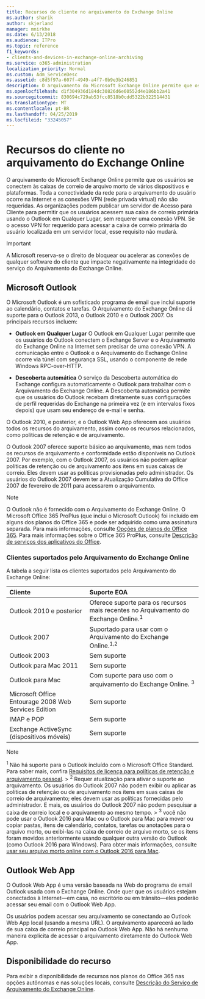 ```yaml
---
title: Recursos do cliente no arquivamento do Exchange Online
ms.author: sharik
author: skjerland
manager: mnirkhe
ms.date: 6/13/2018
ms.audience: ITPro
ms.topic: reference
f1_keywords:
- clients-and-devices-in-exchange-online-archiving
ms.service: o365-administration
localization_priority: Normal
ms.custom: Adm_ServiceDesc
ms.assetid: c8d5f97a-607f-4949-a4f7-0b9e3b246851
description: O arquivamento do Microsoft Exchange Online permite que os usuários se conectem às caixas de correio de arquivo morto de vários dispositivos e plataformas. Toda a conectividade da rede para o arquivamento do usuário ocorre na Internet e as conexões VPN (rede privada virtual) não são requeridas. As organizações podem publicar um servidor de Acesso para Cliente para permitir que os usuários acessem sua caixa de correio primária usando o Outlook em Qualquer Lugar, sem requerer uma conexão VPN. Se o acesso VPN for requerido para acessar a caixa de correio primária do usuário localizada em um servidor local, esse requisito não mudará.
ms.openlocfilehash: d1f304936d184dc30826d6e60552d4e186bb2a41
ms.sourcegitcommit: 830694c729ab53fcc8518b0cdd5322b322514431
ms.translationtype: MT
ms.contentlocale: pt-BR
ms.lasthandoff: 04/25/2019
ms.locfileid: "33245057"
---
```

# <a name="client-features-in-exchange-online-archiving"></a>Recursos do cliente no arquivamento do Exchange Online

O arquivamento do Microsoft Exchange Online permite que os usuários se conectem às caixas de correio de arquivo morto de vários dispositivos e plataformas. Toda a conectividade da rede para o arquivamento do usuário ocorre na Internet e as conexões VPN (rede privada virtual) não são requeridas. As organizações podem publicar um servidor de Acesso para Cliente para permitir que os usuários acessem sua caixa de correio primária usando o Outlook em Qualquer Lugar, sem requerer uma conexão VPN. Se o acesso VPN for requerido para acessar a caixa de correio primária do usuário localizada em um servidor local, esse requisito não mudará.
  
> [!IMPORTANT]
> A Microsoft reserva-se o direito de bloquear ou acelerar as conexões de qualquer software do cliente que impacte negativamente na integridade do serviço do Arquivamento do Exchange Online. 
  
## <a name="microsoft-outlook"></a>Microsoft Outlook

O Microsoft Outlook é um sofisticado programa de email que inclui suporte ao calendário, contatos e tarefas. O Arquivamento do Exchange Online dá suporte para o Outlook 2013, o Outlook 2010 e o Outlook 2007. Os principais recursos incluem:
  
- **Outlook em Qualquer Lugar** O Outlook em Qualquer Lugar permite que os usuários do Outlook conectem o Exchange Server e o Arquivamento do Exchange Online na Internet sem precisar de uma conexão VPN. A comunicação entre o Outlook e o Arquivamento do Exchange Online ocorre via túnel com segurança SSL, usando o componente de rede Windows RPC-over-HTTP. 
    
- **Descoberta automática** O serviço da Descoberta automática do Exchange configura automaticamente o Outlook para trabalhar com o Arquivamento do Exchange Online. A Descoberta automática permite que os usuários do Outlook recebam diretamente suas configurações de perfil requeridas do Exchange na primeira vez (e em intervalos fixos depois) que usam seu endereço de e-mail e senha. 
    
O Outlook 2010, e posterior, e o Outlook Web App oferecem aos usuários todos os recursos do arquivamento, assim como os recursos relacionados, como políticas de retenção e de arquivamento.
  
O Outlook 2007 oferece suporte básico ao arquivamento, mas nem todos os recursos de arquivamento e conformidade estão disponíveis no Outlook 2007. Por exemplo, com o Outlook 2007, os usuários não podem aplicar políticas de retenção ou de arquivamento aos itens em suas caixas de correio. Eles devem usar as políticas provisionadas pelo administrador. Os usuários do Outlook 2007 devem ter a Atualização Cumulativa do Office 2007 de fevereiro de 2011 para acessarem o arquivamento.
  
> [!NOTE]
> O Outlook não é fornecido com o Arquivamento do Exchange Online. O Microsoft Office 365 ProPlus (que inclui o Microsoft Outlook) foi incluído em alguns dos planos do Office 365 e pode ser adquirido como uma assinatura separada. Para mais informações, consulte [Opções de planos do Office 365](../office-365-platform-service-description/office-365-plan-options.md). Para mais informações sobre o Office 365 ProPlus, consulte [Descrição de serviços dos aplicativos do Office](../office-applications-service-description/office-applications-service-description.md). 
  
### <a name="clients-supported-by-exchange-online-archiving"></a>Clientes suportados pelo Arquivamento do Exchange Online

A tabela a seguir lista os clientes suportados pelo Arquivamento do Exchange Online:
  
|**Cliente**|**Suporte EOA**|
|:-----|:-----|
|Outlook 2010 e posterior  <br/> |Oferece suporte para os recursos mais recentes no Arquivamento do Exchange Online.<sup>1</sup> <br/> |
|Outlook 2007  <br/> |Suportado para usar com o Arquivamento do Exchange Online.<sup>1,2</sup> <br/> |
|Outlook 2003  <br/> |Sem suporte  <br/> |
|Outlook para Mac 2011  <br/> |Sem suporte  <br/> |
|Outlook para Mac  <br/> |Com suporte para uso com o arquivamento do Exchange Online. <sup>3</sup> <br/> |
|Microsoft Office Entourage 2008 Web Services Edition  <br/> |Sem suporte  <br/> |
|IMAP e POP  <br/> |Sem suporte  <br/> |
|Exchange ActiveSync (dispositivos móveis)  <br/> |Sem suporte  <br/> |
   
> [!NOTE]
> <sup>1</sup> Não há suporte para o Outlook incluído com o Microsoft Office Standard. Para saber mais, confira [Requisitos de licença para políticas de retenção e arquivamento pessoal](https://go.microsoft.com/fwlink/?LinkId=389396). > <sup>2</sup> Requer atualização para ativar o suporte ao arquivamento. Os usuários do Outlook 2007 não podem exibir ou aplicar as políticas de retenção ou de arquivamento nos itens em suas caixas de correio de arquivamento; eles devem usar as políticas fornecidas pelo administrador. E mais, os usuários do Outlook 2007 não podem pesquisar a caixa de correio local e o arquivamento ao mesmo tempo. > <sup>3</sup> você não pode usar o Outlook 2016 para Mac ou o Outlook para Mac para mover ou copiar pastas, itens de calendário, contatos, tarefas ou anotações para o arquivo morto, ou exibi-las na caixa de correio de arquivo morto, se os itens foram movidos anteriormente usando qualquer outra versão do Outlook (como Outlook 2016 para Windows). Para obter mais informações, consulte [usar seu arquivo morto online com o Outlook 2016 para Mac](https://support.office.com/en-us/article/Use-your-online-archive-with-Outlook-2016-for-Mac-45b8439c-2982-4b6b-9097-eed71dbfe238). 
  
## <a name="outlook-web-app"></a>Outlook Web App

O Outlook Web App é uma versão baseada na Web do programa de email Outlook usada com o Exchange Online. Onde quer que os usuários estejam conectados à Internet—em casa, no escritório ou em trânsito—eles poderão acessar seu email com o Outlook Web App.
  
Os usuários podem acessar seu arquivamento se conectando ao Outlook Web App local (usando a mesma URL). O arquivamento aparecerá ao lado de sua caixa de correio principal no Outlook Web App. Não há nenhuma maneira explícita de acessar o arquivamento diretamente do Outlook Web App.
  
## <a name="feature-availability"></a>Disponibilidade do recurso

Para exibir a disponibilidade de recursos nos planos do Office 365 nas opções autônomas e nas soluções locais, consulte [Descrição do Serviço de Arquivamento do Exchange Online](exchange-online-archiving-service-description.md).
  

